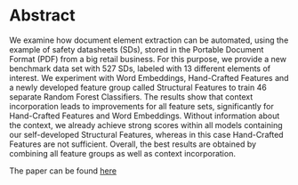 # Abstract
We examine how document element extraction can be automated, using the example of safety datasheets (SDs), stored in the Portable Document Format (PDF) from a big retail business. For this purpose, we provide a new benchmark data set with 527 SDs, labeled with 13 different elements of interest. We experiment with Word Embeddings, Hand-Crafted Features and a newly developed feature group called Structural Features to train 46 separate Random Forest Classifiers. The results show that context incorporation leads to improvements for all feature sets, significantly for Hand-Crafted Features and Word Embeddings. Without information about the context, we already achieve strong scores within all models containing our self-developed Structural Features, whereas in this case Hand-Crafted Features are not sufficient. Overall, the best results are obtained by combining all feature groups as well as context incorporation. 
 
The paper can be found [here](https://github.com/Gerdome/safety-datasheets-ml/blob/master/ML-based%20Information%20Extraction%20of%20Documents.pdf)
